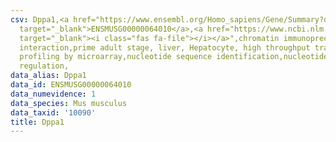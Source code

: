 ```yaml
---
csv: Dppa1,<a href="https://www.ensembl.org/Homo_sapiens/Gene/Summary?db=core;g=ENSMUSG00000064010"
  target="_blank">ENSMUSG00000064010</a>,<a href="https://www.ncbi.nlm.nih.gov/pubmed/23834426"
  target="_blank"><i class="fas fa-file"></i></a>",chromatin immunoprecipitation assay,direct
  interaction,prime adult stage, liver, Hepatocyte, high throughput transcription
  profiling by microarray,nucleotide sequence identification,nucleotide sequence identification,transcriptional
  regulation,
data_alias: Dppa1
data_id: ENSMUSG00000064010
data_numevidence: 1
data_species: Mus musculus
data_taxid: '10090'
title: Dppa1
---
```

